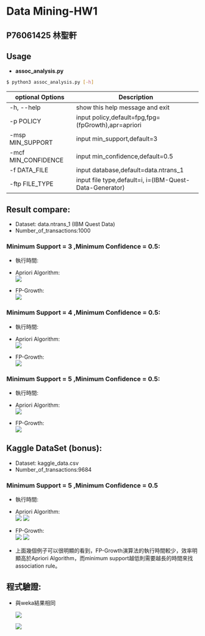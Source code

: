 # Data Mining-HW1
## P76061425 林聖軒



## Usage
* **assoc_analysis.py**

```sh
$ python3 assoc_analysis.py [-h] 
```

| optional Options | Description |
| ---              | --- |
| -h, --help       | show this help message and exit |
| -p POLICY       | input policy,default=fpg,fpg=(fpGrowth),apr=apriori |
| -msp MIN_SUPPORT        | input min_support,default=3     |
| -mcf MIN_CONFIDENCE  | input min_confidence,default=0.5         |
| -f DATA_FILE     | input database,default=data.ntrans_1 |
| -ftp FILE_TYPE   | input file type,default=i, i=(IBM-Quest-Data-Generator) |


## Result compare:
  * Dataset: data.ntrans_1 (IBM Quest Data)
  * Number_of_transactions:1000
 
 
 ### Minimum Support = 3 ,Minimum Confidence = 0.5:
  * 執行時間: 
  * Apriori Algorithm:</br>
  ![](https://i.imgur.com/N0iCmEQ.png)

  * FP-Growth:</br>
  ![](https://i.imgur.com/MDzQPmx.png)


### Minimum Support = 4 ,Minimum Confidence = 0.5:
  * 執行時間: 
  * Apriori Algorithm:</br>
  ![](https://i.imgur.com/KyxeOUZ.png)

  * FP-Growth:</br>
  ![](https://i.imgur.com/l00Sl6h.png)

  
### Minimum Support = 5 ,Minimum Confidence = 0.5:
  * 執行時間: 
  * Apriori Algorithm:</br>
  ![](https://i.imgur.com/Q81V89m.png)


  * FP-Growth:</br>
  ![](https://i.imgur.com/yKDr2Yt.png)

  

## Kaggle DataSet (bonus):

* Dataset: kaggle_data.csv 
* Number_of_transactions:9684

### Minimum Support = 5 ,Minimum Confidence = 0.5


* 執行時間: 
* Apriori Algorithm:</br>
![](https://i.imgur.com/lTwEyQ1.png)
![](https://i.imgur.com/qFemZ6X.png)

* FP-Growth:</br>
![](https://i.imgur.com/tsp7Yns.png)
![](https://i.imgur.com/h087e0h.png)

 
* 上面幾個例子可以很明顯的看到，FP-Growth演算法的執行時間較少，效率明顯高於Apriori Algorithm，而minimum support越低則需要越長的時間來找association rule。


## 程式驗證:

* 與weka結果相同

  ![](https://i.imgur.com/52bt7mx.png)
 
  ![](https://i.imgur.com/uqjXdwF.png)

